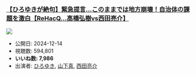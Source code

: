### [【ひろゆきが絶句】緊急提言…このままでは地方崩壊！自治体の課題を激白【ReHacQ…高橋弘樹vs西田亮介】](https://www.youtube.com/watch?v=cev2NJwjYj0)
[![](https://img.youtube.com/vi/cev2NJwjYj0/sddefault.jpg)](https://www.youtube.com/watch?v=cev2NJwjYj0)
-   公開日: 2024-12-14
-   視聴数: 594,801
-   **いいね数: 7,986**
-   出演者: [ひろゆき](/rehacq_fan/people/ひろゆき "wikilink"), [山下真](/rehacq_fan/people/山下真 "wikilink"), [西田亮介](/rehacq_fan/people/西田亮介 "wikilink")

